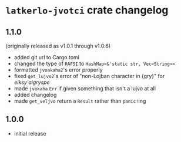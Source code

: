 # `latkerlo-jvotci` crate changelog

## 1.1.0
(originally released as v1.0.1 through v1.0.6)
- added git url to Cargo.toml
- changed the type of `RAFSI` to `HashMap<&'static str, Vec<String>>`
- formatted `jvoakaha2`'s error properly
- fixed `get_lujvo2`'s error of "non-Lojban character in {gry}" for *eiksy'aigryspe*
- made `jvokaha` `Err` if given something that isn't a lujvo at all
- added changelog
- made `get_veljvo` return a `Result` rather than `panic!`ing

## 1.0.0
- initial release
